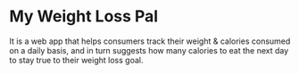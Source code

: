 # My Weight Loss Pal
It is a web app that helps consumers track their weight & calories consumed on a daily basis, and in turn suggests how many calories to eat the next day to stay true to their weight loss goal.


